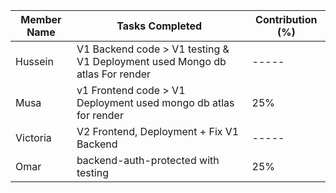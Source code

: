| Member Name | Tasks Completed                                                         | Contribution (%) |
|-------------|-------------------------------------------------------------------------|------------------|
| Hussein     | V1 Backend code  > V1 testing & V1 Deployment used Mongo db atlas For render |     -----        |
| Musa        | v1 Frontend code > V1 Deployment used mongo db atlas for render         | 25%              |
| Victoria    | V2 Frontend, Deployment + Fix V1 Backend                                |     -----        |
| Omar        | backend-auth-protected with testing                                     | 25%             |

